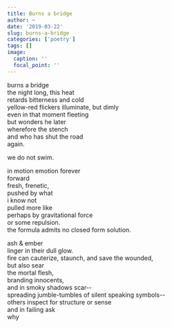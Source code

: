 ```yaml
---
title: Burns a bridge
author: ~
date: '2019-03-22'
slug: burns-a-bridge
categories: ['poetry']
tags: []
image:
  caption: ''
  focal_point: ''
---
```


burns a bridge</br>
the night long, this heat</br> 
retards bitterness and cold</br>
yellow-red flickers illuminate, but dimly</br>
even in that moment fleeting</br>
but wonders he later</br>
wherefore the stench</br>
and who has shut the road</br>
again.

we do not swim.

in motion emotion forever </br>
forward</br>
fresh, frenetic,</br>
pushed by what</br>
i know not</br>
pulled more like</br>
perhaps by gravitational force</br>
or some repulsion.</br>
the formula admits no closed form solution.

ash & ember</br>
linger in their dull glow.</br>
fire can cauterize, staunch, and save the wounded,</br>
but also sear</br>
the mortal flesh,</br>
branding innocents,</br>
and in smoky shadows scar--</br>
spreading jumble-tumbles of silent speaking symbols--</br>
others inspect for structure or sense</br>
and in failing ask</br>
why
